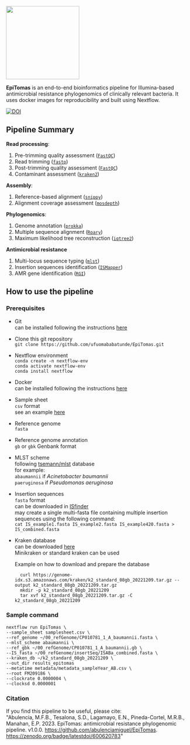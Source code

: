 <img src="https://github.com/ufuomababatunde/EpiTomas/blob/5174dc9ea82099593d1f509133747fe18a380b83/assets/logo_EpiTomas.png" width="200">

**EpiTomas** is an end-to-end bioinformatics pipeline for Illumina-based antimicrobial resistance phylogenomics of clinically relevant bacteria.
It uses docker images for reproducibility and built using Nextflow. </br>

[![DOI](https://zenodo.org/badge/600620783.svg)](https://zenodo.org/badge/latestdoi/600620783)

## Pipeline Summary
**Read processing**:
1. Pre-trimming quality assessment ([`FastQC`](https://github.com/s-andrews/FastQC))
2. Read trimming ([`fastp`](https://github.com/OpenGene/fastp))
3. Post-trimming quality assessment ([`FastQC`](https://github.com/s-andrews/FastQC))
4. Contaminant assessment ([`kraken2`](https://github.com/DerrickWood/kraken2))

**Assembly**:
1. Reference-based alignment ([`snippy`](https://github.com/tseemann/snippy))
2. Alignment coverage assessment ([`mosdepth`](https://github.com/brentp/mosdepth))

**Phylogenomics**:
1. Genome annotation ([`prokka`](https://github.com/tseemann/prokka))
2. Multiple sequence alignment ([`Roary`](https://github.com/sanger-pathogens/Roary))
3. Maximum likelihood tree reconstruction ([`iqtree2`](https://github.com/iqtree/iqtree2))

**Antimicrobial resistance**
1. Multi-locus sequence typing ([`mlst`](https://github.com/tseemann/mlst))
2. Insertion sequences identification ([`ISMapper`](https://github.com/jhawkey/IS_mapper))
3. AMR gene identification ([`RGI`](https://github.com/arpcard/rgi))


## How to use the pipeline

### Prerequisites

- Git </br>
  can be installed following the instructions [here](https://www.atlassian.com/git/tutorials/install-git) </br>
  
- Clone this git repository </br>
  `git clone https://github.com/ufuomababatunde/EpiTomas.git` </br>

- Nextflow environment </br>
	`conda create -n nextflow-env` </br>
  `conda activate nextflow-env` </br>
	`conda install nextflow`

- Docker </br>
	can be installed following the instructions [here](https://docs.docker.com/engine/install/ubuntu/)

- Sample sheet </br>
  `csv` format </br>
  see an example [here](https://github.com/ufuomababatunde/EpiTomas/tree/main/assets)
  
- Reference genome </br>
	`fasta`

- Reference genome annotation </br>
	`gb` or `gbk` Genbank format

- MLST scheme </br>
  following [tsemann/mlst](https://github.com/tseemann/mlst/tree/master/db/pubmlst) database </br>
  for example: </br>
		`abaumannii` if *Acinetobacter baumannii* </br>
		`paeruginosa` if *Pseudomonas aeruginosa*

- Insertion sequences </br>
	`fasta` format </br>
	can be downloaded in [ISfinder](https://isfinder.biotoul.fr/) </br>
	may create a single multi-fasta file containing multiple insertion sequences using the following command: </br>
  `cat IS_example1.fasta IS_example2.fasta IS_example420.fasta > IS_combined.fasta`

- Kraken database </br>
	can be downloaded [here](https://benlangmead.github.io/aws-indexes/k2) </br>
  Minikraken or standard kraken can be used </br>
  
	Example on how to download and prepare the database
  ```
    curl https://genome-idx.s3.amazonaws.com/kraken/k2_standard_08gb_20221209.tar.gz --output k2_standard_08gb_20221209.tar.gz
    mkdir -p k2_standard_08gb_20221209
    tar xvf k2_standard_08gb_20221209.tar.gz -C k2_standard_08gb_20221209
  ```

### Sample command
```
nextflow run EpiTomas \
--sample_sheet samplesheet.csv \
--ref_genome ~/00_refGenome/CP010781_1_A_baumannii.fasta \
--mlst_scheme abaumannii \
--ref_gbk ~/00_refGenome/CP010781_1_A_baumannii.gb \
--IS_fasta ~/00_refGenome/insertSeq/ISABa_combined.fasta \
--kraken_db ~/k2_standard_08gb_20221209 \
--out_dir results_epitomas
--metatime metadata/metadata_sampleYear_AB.csv \
--root FM209186 \
--clockrate 0.0000004 \
--clocksd 0.0000001

```

### Citation
If you find this pipeline to be useful, please cite: </br>
"Abulencia, M.F.B., Tesalona, S.D., Lagamayo, E.N., Pineda-Cortel, M.R.B., Manahan, E.P. 2023. EpiTomas: antimicrobial resistance phylogenomic pipeline. v1.0.0. https://github.com/abulenciamiguel/EpiTomas. https://zenodo.org/badge/latestdoi/600620783"
